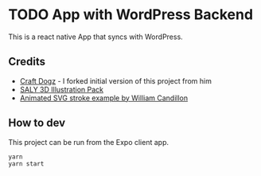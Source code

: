 # TODO App with WordPress Backend

This is a react native App that syncs with WordPress.

## Credits

- [Craft Dogz](https://github.com/craftzdog/react-native-animated-todo) - I forked initial version of this project from him
- [SALY 3D Illustration Pack](https://www.figma.com/community/file/890095002328610853)
- [Animated SVG stroke example by William Candillon](https://github.com/wcandillon/can-it-be-done-in-react-native/tree/master/reanimated-2/src/StrokeAnimation)

## How to dev

This project can be run from the Expo client app.

```sh
yarn
yarn start
```
